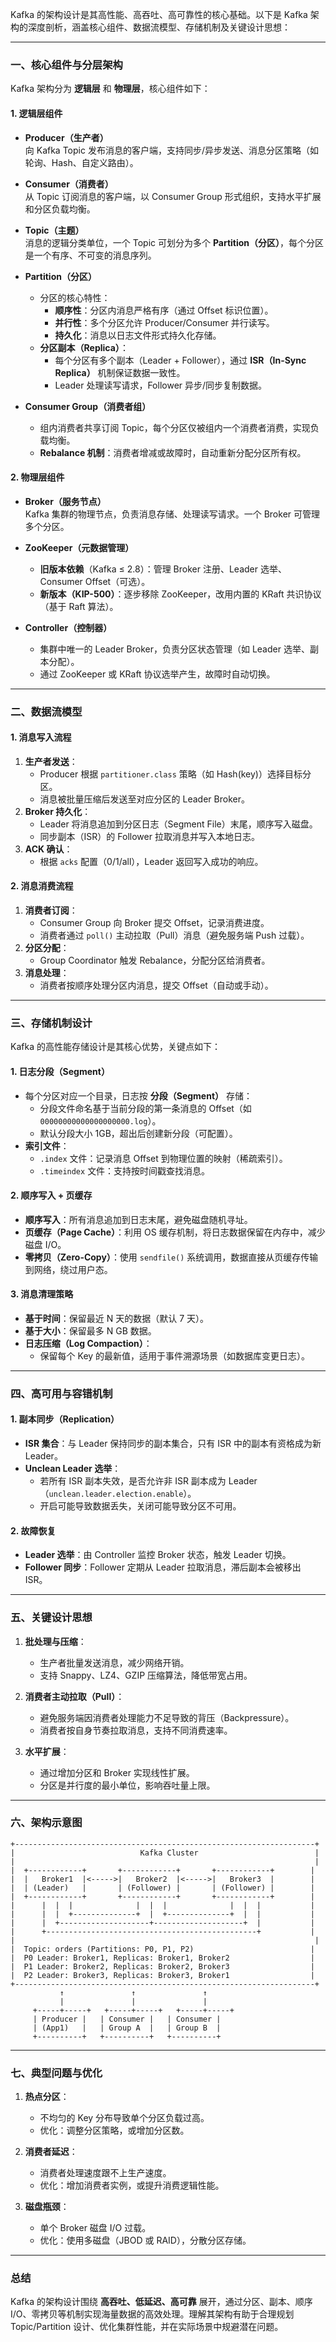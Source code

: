Kafka 的架构设计是其高性能、高吞吐、高可靠性的核心基础。以下是 Kafka 架构的深度剖析，涵盖核心组件、数据流模型、存储机制及关键设计思想：

---

### **一、核心组件与分层架构**
Kafka 架构分为 **逻辑层** 和 **物理层**，核心组件如下：

#### **1. 逻辑层组件**
- **Producer（生产者）**  
  向 Kafka Topic 发布消息的客户端，支持同步/异步发送、消息分区策略（如轮询、Hash、自定义路由）。
  
- **Consumer（消费者）**  
  从 Topic 订阅消息的客户端，以 Consumer Group 形式组织，支持水平扩展和分区负载均衡。

- **Topic（主题）**  
  消息的逻辑分类单位，一个 Topic 可划分为多个 **Partition（分区）**，每个分区是一个有序、不可变的消息序列。

- **Partition（分区）**  
  - 分区的核心特性：  
    - **顺序性**：分区内消息严格有序（通过 Offset 标识位置）。  
    - **并行性**：多个分区允许 Producer/Consumer 并行读写。  
    - **持久化**：消息以日志文件形式持久化存储。  
  - **分区副本（Replica）**：  
    - 每个分区有多个副本（Leader + Follower），通过 **ISR（In-Sync Replica）** 机制保证数据一致性。  
    - Leader 处理读写请求，Follower 异步/同步复制数据。

- **Consumer Group（消费者组）**  
  - 组内消费者共享订阅 Topic，每个分区仅被组内一个消费者消费，实现负载均衡。  
  - **Rebalance 机制**：消费者增减或故障时，自动重新分配分区所有权。

#### **2. 物理层组件**
- **Broker（服务节点）**  
  Kafka 集群的物理节点，负责消息存储、处理读写请求。一个 Broker 可管理多个分区。

- **ZooKeeper（元数据管理）**  
  - **旧版本依赖**（Kafka ≤ 2.8）：管理 Broker 注册、Leader 选举、Consumer Offset（可选）。  
  - **新版本（KIP-500）**：逐步移除 ZooKeeper，改用内置的 KRaft 共识协议（基于 Raft 算法）。

- **Controller（控制器）**  
  - 集群中唯一的 Leader Broker，负责分区状态管理（如 Leader 选举、副本分配）。  
  - 通过 ZooKeeper 或 KRaft 协议选举产生，故障时自动切换。

---

### **二、数据流模型**
#### **1. 消息写入流程**
1. **生产者发送**：  
   - Producer 根据 `partitioner.class` 策略（如 Hash(key)）选择目标分区。  
   - 消息被批量压缩后发送至对应分区的 Leader Broker。  
2. **Broker 持久化**：  
   - Leader 将消息追加到分区日志（Segment File）末尾，顺序写入磁盘。  
   - 同步副本（ISR）的 Follower 拉取消息并写入本地日志。  
3. **ACK 确认**：  
   - 根据 `acks` 配置（0/1/all），Leader 返回写入成功的响应。

#### **2. 消息消费流程**
1. **消费者订阅**：  
   - Consumer Group 向 Broker 提交 Offset，记录消费进度。  
   - 消费者通过 `poll()` 主动拉取（Pull）消息（避免服务端 Push 过载）。  
2. **分区分配**：  
   - Group Coordinator 触发 Rebalance，分配分区给消费者。  
3. **消息处理**：  
   - 消费者按顺序处理分区内消息，提交 Offset（自动或手动）。

---

### **三、存储机制设计**
Kafka 的高性能存储设计是其核心优势，关键点如下：

#### **1. 日志分段（Segment）**
- 每个分区对应一个目录，日志按 **分段（Segment）** 存储：  
  - 分段文件命名基于当前分段的第一条消息的 Offset（如 `00000000000000000000.log`）。  
  - 默认分段大小 1GB，超出后创建新分段（可配置）。  
- **索引文件**：  
  - `.index` 文件：记录消息 Offset 到物理位置的映射（稀疏索引）。  
  - `.timeindex` 文件：支持按时间戳查找消息。

#### **2. 顺序写入 + 页缓存**
- **顺序写入**：所有消息追加到日志末尾，避免磁盘随机寻址。  
- **页缓存（Page Cache）**：利用 OS 缓存机制，将日志数据保留在内存中，减少磁盘 I/O。  
- **零拷贝（Zero-Copy）**：使用 `sendfile()` 系统调用，数据直接从页缓存传输到网络，绕过用户态。

#### **3. 消息清理策略**
- **基于时间**：保留最近 N 天的数据（默认 7 天）。  
- **基于大小**：保留最多 N GB 数据。  
- **日志压缩（Log Compaction）**：  
  - 保留每个 Key 的最新值，适用于事件溯源场景（如数据库变更日志）。

---

### **四、高可用与容错机制**
#### **1. 副本同步（Replication）**
- **ISR 集合**：与 Leader 保持同步的副本集合，只有 ISR 中的副本有资格成为新 Leader。  
- **Unclean Leader 选举**：  
  - 若所有 ISR 副本失效，是否允许非 ISR 副本成为 Leader（`unclean.leader.election.enable`）。  
  - 开启可能导致数据丢失，关闭可能导致分区不可用。

#### **2. 故障恢复**
- **Leader 选举**：由 Controller 监控 Broker 状态，触发 Leader 切换。  
- **Follower 同步**：Follower 定期从 Leader 拉取消息，滞后副本会被移出 ISR。

---

### **五、关键设计思想**
1. **批处理与压缩**：  
   - 生产者批量发送消息，减少网络开销。  
   - 支持 Snappy、LZ4、GZIP 压缩算法，降低带宽占用。

2. **消费者主动拉取（Pull）**：  
   - 避免服务端因消费者处理能力不足导致的背压（Backpressure）。  
   - 消费者按自身节奏拉取消息，支持不同消费速率。

3. **水平扩展**：  
   - 通过增加分区和 Broker 实现线性扩展。  
   - 分区是并行度的最小单位，影响吞吐量上限。

---

### **六、架构示意图**
```
+-------------------------------------------------------------------+
|                            Kafka Cluster                          |
|                                                                   |
|  +------------+       +------------+       +------------+        |
|  |   Broker1  |<----->|   Broker2  |<----->|   Broker3  |        |
|  | (Leader)   |       | (Follower) |       | (Follower) |        |
|  +------------+       +------------+       +------------+        |
|      |  |  |              |  |  |              |  |  |           |
|      |  |  +--------------+  |  +--------------+  |  |           |
|      |  +--------------------+--------------------+  |           |
|      +-----------------------------------------------+           |
|                                                                   |
|  Topic: orders (Partitions: P0, P1, P2)                          |
|  P0 Leader: Broker1, Replicas: Broker1, Broker2                  |
|  P1 Leader: Broker2, Replicas: Broker2, Broker3                  |
|  P2 Leader: Broker3, Replicas: Broker3, Broker1                  |
+-------------------------------------------------------------------+
           ↑               ↑               ↑
           |               |               |
     +-----+-----+   +-----+-----+   +-----+-----+
     | Producer |   | Consumer |   | Consumer |
     | (App1)   |   | Group A  |   | Group B  |
     +----------+   +----------+   +----------+
```

---

### **七、典型问题与优化**
1. **热点分区**：  
   - 不均匀的 Key 分布导致单个分区负载过高。  
   - 优化：调整分区策略，或增加分区数。

2. **消费者延迟**：  
   - 消费者处理速度跟不上生产速度。  
   - 优化：增加消费者实例，或提升消费逻辑性能。

3. **磁盘瓶颈**：  
   - 单个 Broker 磁盘 I/O 过载。  
   - 优化：使用多磁盘（JBOD 或 RAID），分散分区存储。

---

### **总结**
Kafka 的架构设计围绕 **高吞吐、低延迟、高可靠** 展开，通过分区、副本、顺序 I/O、零拷贝等机制实现海量数据的高效处理。理解其架构有助于合理规划 Topic/Partition 设计、优化集群性能，并在实际场景中规避潜在问题。
